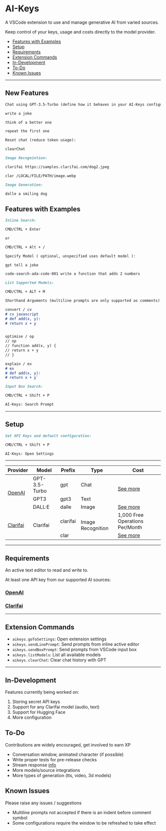 # AI-Keys

A VSCode extension to use and manage generative AI from varied sources.

Keep control of your keys, usage and costs directly to the model provider.

- [Features with Examples](https://github.com/tomcodedthis/AI-Keys#features-with-examples)
- [Setup](https://github.com/tomcodedthis/AI-Keys#setup)
- [Requirements](https://github.com/tomcodedthis/AI-Keys#requirements)
- [Extension Commands](https://github.com/tomcodedthis/AI-Keys#extension-commands)
- [In-Development](https://github.com/tomcodedthis/AI-Keys#in-development)
- [To-Do](https://github.com/tomcodedthis/AI-Keys#to-do)
- [Known Issues](https://github.com/tomcodedthis/AI-Keys#known-issues)

---

## New Features

```md
Chat using GPT-3.5-Turbo (define how it behaves in your AI-Keys configuration settings):

write a joke

think of a better one

repeat the first one

Reset chat (reduce token usage):

clearChat

```

```md
Image Recognintion:

clarifai https://samples.clarifai.com/dog2.jpeg

clar /LOCAL/FILE/PATH/image.webp
```

```md
Image Generation:

dalle a smiling dog
```

## Features with Examples

```md
Inline Search:

CMD/CTRL + Enter

or

CMD/CTRL + Alt + /
```

```md
Specify Model ( optional, unspecified uses default model ):

gpt tell a joke

code-search-ada-code-001 write a function that adds 2 numbers
```

```md
List Supported Models:

CMD/CTRL + ALT + M
```

```md
Shorthand Arguments (multiline prompts are only supported as comments):

convert / cv
# cv javascript
# def add(x, y):
# return x + y


optimise / op
// op
// function add(x, y) {
// return x + y
// }

explain / ex
# ex
# def add(x, y):
# return x + y`
```

```md
Input Box Search:

CMD/CTRL + Shift + P

AI-Keys: Search Prompt
```

---

## Setup

```md
Set API Keys and default configuration:

CMD/CTRL + Shift + P

AI-Keys: Open Settings
```

---

<!-- markdownlint-disable -->
<table>
    <thead>
        <tr>
            <th>Provider</th>
            <th>Model</th>
            <th>Prefix</th>
            <th>Type</th>
            <th>Cost</th>
        </tr>
    </thead>
    <tbody>
        <tr>
            <td rowspan=3><a href="https://platform.openai.com/">OpenAI</a></td>
            <td>GPT-3.5-Turbo</td>
            <td>gpt</td>
            <td>Chat</td>
            <td rowspan=2><a href="https://openai.com/pricing#language-models">See more</a></td>
        </tr>
        <tr>
            <td>GPT3</td>
            <td>gpt3</td>
            <td>Text</td>
        </tr>
        <tr>
            <td>DALL·E</td>
            <td>dalle</td>
            <td>Image</td>
            <td><a href="https://openai.com/pricing#image-models">See more</a></td>
        </tr>
        <tr>
            <td rowspan=2><a href="https://www.clarifai.com/">Clarifai</a></td>
            <td rowspan=2>Clarifai</td>
            <td>clarifai</td>
            <td rowspan=2>Image Recognition</td>
            <td>1,000 Free Operations Per/Month</td>
        </tr>
        <tr>
            <td>clar</td>
            <td><a href="https://www.clarifai.com/pricing">See more</a></td>
        </tr>
    </tbody>
</table>
<!-- markdownlint-restore -->

---

## Requirements

An active text editor to read and write to.

At least one API key from our supported AI sources:

### [OpenAI](https://platform.openai.com/account/api-keys)

### [Clarifai](https://docs.clarifai.com/clarifai-basics/authentication/personal-access-tokens/)

---

## Extension Commands

- `aikeys.goToSettings`: Open extension settings
- `aikeys.sendLinePrompt`: Send prompts from inline active editor
- `aikeys.sendBoxPrompt`: Send prompts from VSCode input box
- `aikeys.listModels`: List all available models
- `aikeys.clearChat`: Clear chat history with GPT

---

## In-Development

Features currently being worked on:

1. Storing secret API keys
2. Support for any Clarifai model (audio, text)
3. Support for Hugging Face
4. More configuration

## To-Do

Contributions are widely encouraged, get involved to earn XP

- Conversation window, animated character (if possible)
- Write proper tests for pre-release checks
- Stream response [info](https://github.com/openai/openai-node/issues/18)
- More models/source integrations
- More types of generation (tts, video, 3d models)

## Known Issues

Please raise any issues / suggestions

- Multiline prompts not accepted if there is an indent before comment symbol
- Some configurations require the window to be refreshed to take effect
